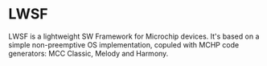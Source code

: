 # LWSF
LWSF is a lightweight SW Framework for Microchip devices. It's based on a simple non-preemptive OS implementation, copuled with MCHP code generators: MCC Classic, Melody and Harmony.

